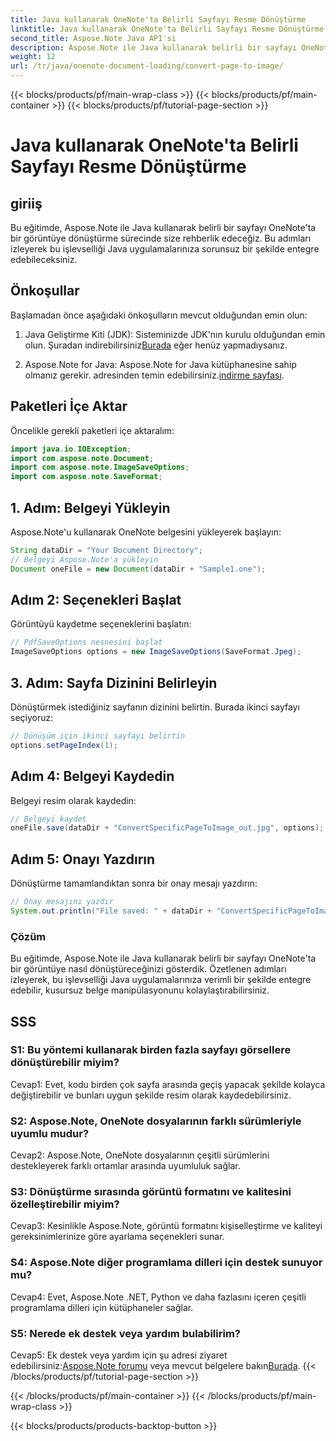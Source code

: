 ```yaml
---
title: Java kullanarak OneNote'ta Belirli Sayfayı Resme Dönüştürme
linktitle: Java kullanarak OneNote'ta Belirli Sayfayı Resme Dönüştürme
second_title: Aspose.Note Java API'si
description: Aspose.Note ile Java kullanarak belirli bir sayfayı OneNote'ta bir görüntüye nasıl dönüştüreceğinizi öğrenin. Sorunsuz entegrasyon için adım adım kılavuzumuzu izleyin.
weight: 12
url: /tr/java/onenote-document-loading/convert-page-to-image/
---
```


{{< blocks/products/pf/main-wrap-class >}}
{{< blocks/products/pf/main-container >}}
{{< blocks/products/pf/tutorial-page-section >}}

# Java kullanarak OneNote'ta Belirli Sayfayı Resme Dönüştürme

## giriiş

Bu eğitimde, Aspose.Note ile Java kullanarak belirli bir sayfayı OneNote'ta bir görüntüye dönüştürme sürecinde size rehberlik edeceğiz. Bu adımları izleyerek bu işlevselliği Java uygulamalarınıza sorunsuz bir şekilde entegre edebileceksiniz.

## Önkoşullar

Başlamadan önce aşağıdaki önkoşulların mevcut olduğundan emin olun:

1.  Java Geliştirme Kiti (JDK): Sisteminizde JDK'nın kurulu olduğundan emin olun. Şuradan indirebilirsiniz[Burada](https://www.oracle.com/java/technologies/javase-jdk11-downloads.html) eğer henüz yapmadıysanız.

2.  Aspose.Note for Java: Aspose.Note for Java kütüphanesine sahip olmanız gerekir. adresinden temin edebilirsiniz.[indirme sayfası](https://releases.aspose.com/note/java/).

## Paketleri İçe Aktar

Öncelikle gerekli paketleri içe aktaralım:

```java
import java.io.IOException;
import com.aspose.note.Document;
import com.aspose.note.ImageSaveOptions;
import com.aspose.note.SaveFormat;
```

## 1. Adım: Belgeyi Yükleyin

Aspose.Note'u kullanarak OneNote belgesini yükleyerek başlayın:

```java
String dataDir = "Your Document Directory";
// Belgeyi Aspose.Note'a yükleyin
Document oneFile = new Document(dataDir + "Sample1.one");
```

## Adım 2: Seçenekleri Başlat

Görüntüyü kaydetme seçeneklerini başlatın:

```java
// PdfSaveOptions nesnesini başlat
ImageSaveOptions options = new ImageSaveOptions(SaveFormat.Jpeg);
```

## 3. Adım: Sayfa Dizinini Belirleyin

Dönüştürmek istediğiniz sayfanın dizinini belirtin. Burada ikinci sayfayı seçiyoruz:

```java
// Dönüşüm için ikinci sayfayı belirtin
options.setPageIndex(1);
```

## Adım 4: Belgeyi Kaydedin

Belgeyi resim olarak kaydedin:

```java
// Belgeyi kaydet
oneFile.save(dataDir + "ConvertSpecificPageToImage_out.jpg", options);
```

## Adım 5: Onayı Yazdırın

Dönüştürme tamamlandıktan sonra bir onay mesajı yazdırın:

```java
// Onay mesajını yazdır
System.out.println("File saved: " + dataDir + "ConvertSpecificPageToImage_out.jpg");
```

### Çözüm

Bu eğitimde, Aspose.Note ile Java kullanarak belirli bir sayfayı OneNote'ta bir görüntüye nasıl dönüştüreceğinizi gösterdik. Özetlenen adımları izleyerek, bu işlevselliği Java uygulamalarınıza verimli bir şekilde entegre edebilir, kusursuz belge manipülasyonunu kolaylaştırabilirsiniz.

## SSS

### S1: Bu yöntemi kullanarak birden fazla sayfayı görsellere dönüştürebilir miyim?

Cevap1: Evet, kodu birden çok sayfa arasında geçiş yapacak şekilde kolayca değiştirebilir ve bunları uygun şekilde resim olarak kaydedebilirsiniz.

### S2: Aspose.Note, OneNote dosyalarının farklı sürümleriyle uyumlu mudur?

Cevap2: Aspose.Note, OneNote dosyalarının çeşitli sürümlerini destekleyerek farklı ortamlar arasında uyumluluk sağlar.

### S3: Dönüştürme sırasında görüntü formatını ve kalitesini özelleştirebilir miyim?

Cevap3: Kesinlikle Aspose.Note, görüntü formatını kişiselleştirme ve kaliteyi gereksinimlerinize göre ayarlama seçenekleri sunar.

### S4: Aspose.Note diğer programlama dilleri için destek sunuyor mu?

Cevap4: Evet, Aspose.Note .NET, Python ve daha fazlasını içeren çeşitli programlama dilleri için kütüphaneler sağlar.

### S5: Nerede ek destek veya yardım bulabilirim?

 Cevap5: Ek destek veya yardım için şu adresi ziyaret edebilirsiniz:[Aspose.Note forumu](https://forum.aspose.com/c/note/28) veya mevcut belgelere bakın[Burada](https://reference.aspose.com/note/java/).
{{< /blocks/products/pf/tutorial-page-section >}}

{{< /blocks/products/pf/main-container >}}
{{< /blocks/products/pf/main-wrap-class >}}

{{< blocks/products/products-backtop-button >}}
